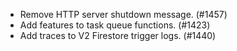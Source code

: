 - Remove HTTP server shutdown message. (#1457)
- Add features to task queue functions. (#1423)
- Add traces to V2 Firestore trigger logs. (#1440)
